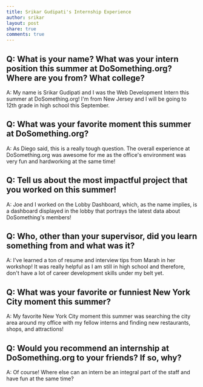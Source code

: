 ```yaml
---
title: Srikar Gudipati's Internship Experience
author: srikar
layout: post
share: true
comments: true
---
```


## Q: What is your name? What was your intern position this summer at DoSomething.org? Where are you from? What college?

A: My name is Srikar Gudipati and I was the Web Development Intern this summer at DoSomething.org! I'm from New Jersey and I will be going to 12th grade in high school this September.

## Q: What was your favorite moment this summer at DoSomething.org?

A: As Diego said, this is a really tough question. The overall experience at DoSomething.org was awesome for me as the office's environment was very fun and hardworking at the same time!

## Q: Tell us about the most impactful project that you worked on this summer!

A: Joe and I worked on the Lobby Dashboard, which, as the name implies, is a dashboard displayed in the lobby that portrays the latest data about DoSomething's members!

## Q: Who, other than your supervisor, did you learn something from and what was it?

A: I've learned a ton of resume and interview tips from Marah in her workshop! It was really helpful as I am still in high school and therefore, don't have a lot of career development skills under my belt yet.

## Q: What was your favorite or funniest New York City moment this summer?

A: My favorite New York City moment this summer was searching the city area around my office with my fellow interns and finding new restaurants, shops, and attractions!

## Q: Would you recommend an internship at DoSomething.org to your friends? If so, why?

A: Of course! Where else can an intern be an integral part of the staff and have fun at the same time?
